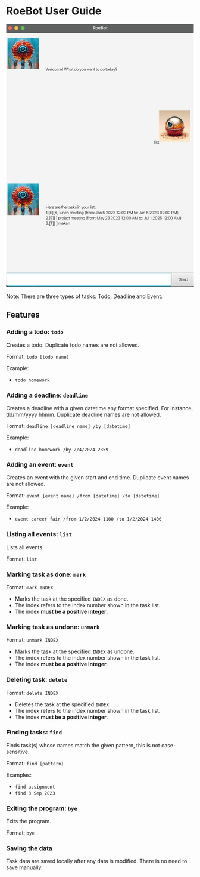 # RoeBot User Guide

![Alt text](Ui.png)

Note: There are three types of tasks: Todo, Deadline and Event.

## Features

### Adding a todo: `todo`

Creates a todo. Duplicate todo names are not allowed.

Format: `todo [todo name]`

Example:
* `todo homework`

### Adding a deadline: `deadline`

Creates a deadline with a given datetime any format specified. For instance, dd/mm/yyyy hhmm. Duplicate deadline names are not allowed.

Format: `deadline [deadline name] /by [datetime]`

Example:
* `deadline homework /by 2/4/2024 2359`

### Adding an event: `event`

Creates an event with the given start and end time. Duplicate event names are not allowed.

Format: `event [event name] /from [datetime] /to [datetime]`

Example:
* `event career fair /from 1/2/2024 1100 /to 1/2/2024 1400`

### Listing all events: `list`

Lists all events.

Format: `list`

### Marking task as done: `mark`

Format: `mark INDEX`

* Marks the task at the specified `INDEX` as done.
* The index refers to the index number shown in the task list.
* The index **must be a positive integer**.

### Marking task as undone: `unmark`

Format: `unmark INDEX`

* Marks the task at the specified `INDEX` as undone.
* The index refers to the index number shown in the task list.
* The index **must be a positive integer**.

### Deleting task: `delete`

Format: `delete INDEX`

* Deletes the task at the specified `INDEX`.
* The index refers to the index number shown in the task list.
* The index **must be a positive integer**.

### Finding tasks: `find`

Finds task(s) whose names match the given pattern, this is not case-sensitive.

Format: `find [pattern]`

Examples:
* `find assignment`
* `find 3 Sep 2023`

### Exiting the program: `bye`

Exits the program.

Format: `bye`

### Saving the data

Task data are saved locally after any data is modified. There is no need to save manually.

